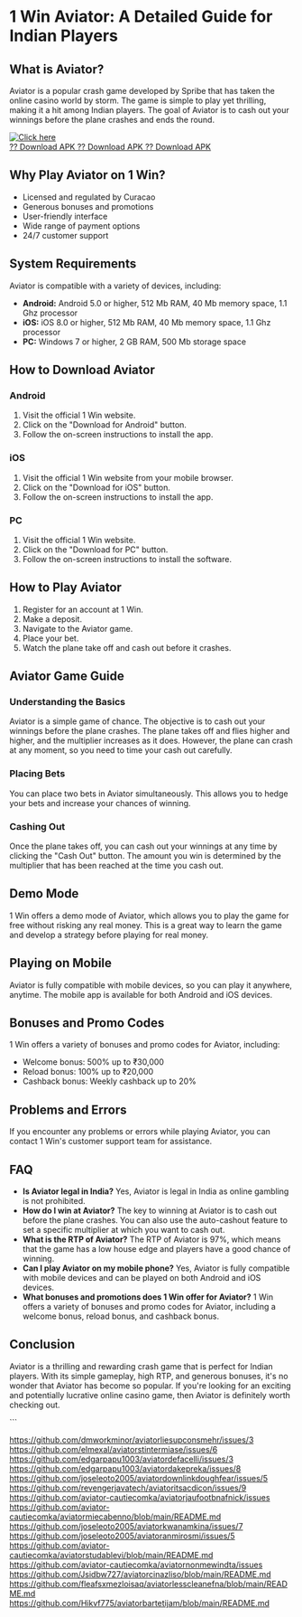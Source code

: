 # 1 Win Aviator: A Detailed Guide for Indian Players

## What is Aviator?

Aviator is a popular crash game developed by Spribe that has taken the
online casino world by storm. The game is simple to play yet thrilling,
making it a hit among Indian players. The goal of Aviator is to cash out
your winnings before the plane crashes and ends the round.

[![Click
here](https://readscoops.com/wp-content/uploads/2023/03/Readscoop-aviator-1-1.jpg)](https://traff.sbs/deff)\
[?? Download APK ?? Download APK ?? Download
APK](https://traff.sbs/deff)

## Why Play Aviator on 1 Win?

-   Licensed and regulated by Curacao
-   Generous bonuses and promotions
-   User-friendly interface
-   Wide range of payment options
-   24/7 customer support

## System Requirements

Aviator is compatible with a variety of devices, including:

-   **Android:** Android 5.0 or higher, 512 Mb RAM, 40 Mb memory space,
    1.1 Ghz processor
-   **iOS:** iOS 8.0 or higher, 512 Mb RAM, 40 Mb memory space, 1.1 Ghz
    processor
-   **PC:** Windows 7 or higher, 2 GB RAM, 500 Mb storage space

## How to Download Aviator

### Android

1.  Visit the official 1 Win website.
2.  Click on the "Download for Android" button.
3.  Follow the on-screen instructions to install the app.

### iOS

1.  Visit the official 1 Win website from your mobile browser.
2.  Click on the "Download for iOS" button.
3.  Follow the on-screen instructions to install the app.

### PC

1.  Visit the official 1 Win website.
2.  Click on the "Download for PC" button.
3.  Follow the on-screen instructions to install the software.

## How to Play Aviator

1.  Register for an account at 1 Win.
2.  Make a deposit.
3.  Navigate to the Aviator game.
4.  Place your bet.
5.  Watch the plane take off and cash out before it crashes.

## Aviator Game Guide

### Understanding the Basics

Aviator is a simple game of chance. The objective is to cash out your
winnings before the plane crashes. The plane takes off and flies higher
and higher, and the multiplier increases as it does. However, the plane
can crash at any moment, so you need to time your cash out carefully.

### Placing Bets

You can place two bets in Aviator simultaneously. This allows you to
hedge your bets and increase your chances of winning.

### Cashing Out

Once the plane takes off, you can cash out your winnings at any time by
clicking the "Cash Out" button. The amount you win is determined
by the multiplier that has been reached at the time you cash out.

## Demo Mode

1 Win offers a demo mode of Aviator, which allows you to play the game
for free without risking any real money. This is a great way to learn
the game and develop a strategy before playing for real money.

## Playing on Mobile

Aviator is fully compatible with mobile devices, so you can play it
anywhere, anytime. The mobile app is available for both Android and iOS
devices.

## Bonuses and Promo Codes

1 Win offers a variety of bonuses and promo codes for Aviator,
including:

-   Welcome bonus: 500% up to ₹30,000
-   Reload bonus: 100% up to ₹20,000
-   Cashback bonus: Weekly cashback up to 20%

## Problems and Errors

If you encounter any problems or errors while playing Aviator, you can
contact 1 Win\'s customer support team for assistance.

## FAQ

-   **Is Aviator legal in India?** Yes, Aviator is legal in India as
    online gambling is not prohibited.
-   **How do I win at Aviator?** The key to winning at Aviator is to
    cash out before the plane crashes. You can also use the auto-cashout
    feature to set a specific multiplier at which you want to cash out.
-   **What is the RTP of Aviator?** The RTP of Aviator is 97%, which
    means that the game has a low house edge and players have a good
    chance of winning.
-   **Can I play Aviator on my mobile phone?** Yes, Aviator is fully
    compatible with mobile devices and can be played on both Android and
    iOS devices.
-   **What bonuses and promotions does 1 Win offer for Aviator?** 1 Win
    offers a variety of bonuses and promo codes for Aviator, including a
    welcome bonus, reload bonus, and cashback bonus.

## Conclusion

Aviator is a thrilling and rewarding crash game that is perfect for
Indian players. With its simple gameplay, high RTP, and generous
bonuses, it\'s no wonder that Aviator has become so popular. If you\'re
looking for an exciting and potentially lucrative online casino game,
then Aviator is definitely worth checking out.

\`\`\`

https://github.com/dmworkminor/aviatorliesupconsmehr/issues/3
https://github.com/elmexal/aviatorstintermiase/issues/6
https://github.com/edgarpapu1003/aviatordefacelli/issues/3
https://github.com/edgarpapu1003/aviatordakepreka/issues/8
https://github.com/joseleoto2005/aviatordownlinkdoughfear/issues/5
https://github.com/revengerjavatech/aviatoritsacdicon/issues/9
https://github.com/aviator-cautiecomka/aviatorjaufootbnafnick/issues
https://github.com/aviator-cautiecomka/aviatormiecabenno/blob/main/README.md
https://github.com/joseleoto2005/aviatorkwanamkina/issues/7
https://github.com/joseleoto2005/aviatoranmirosmi/issues/5
https://github.com/aviator-cautiecomka/aviatorstudablevi/blob/main/README.md
https://github.com/aviator-cautiecomka/aviatornonmewindta/issues
https://github.com/Jsidbw727/aviatorcinazliso/blob/main/README.md
https://github.com/fleafsxmezloisaq/aviatorlesscleanefna/blob/main/README.md
https://github.com/Hikvf775/aviatorbartetijam/blob/main/README.md
